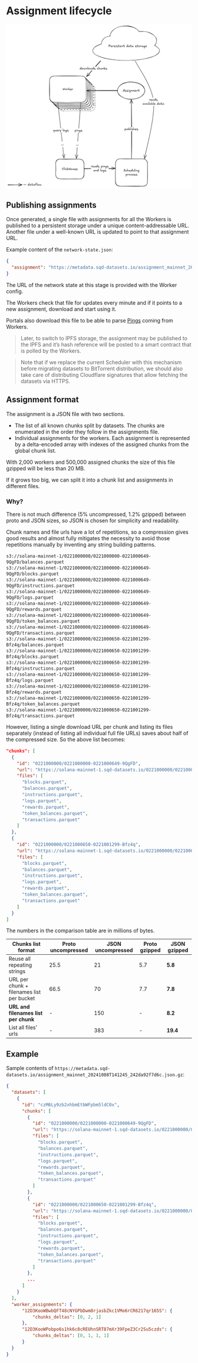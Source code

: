 # Assignment lifecycle

 ![](attachments/bcafd32c-7b4f-4e53-8b9d-7ff5b46ab980.png " =717x632")

## Publishing assignments

Once generated, a single file with assignments for all the Workers is published to a persistent storage under a unique content-addressable URL.
Another file under a well-known URL is updated to point to that assignment URL.

Example content of the `network-state.json`:
```json
{
  "assignment": "https://metadata.sqd-datasets.io/assignment_mainnet_20241008T141245_242da92f7d6c.json.gz"
}
```

The URL of the network state at this stage is provided with the Worker config.

The Workers check that file for updates every minute and if it points to a new assignment, download and start using it.

Portals also download this file to be able to parse [Pings](04_network_communication.md#pings) coming from Workers.

> Later, to switch to IPFS storage, the assignment may be published to the IPFS and it’s hash reference will be posted to a smart contract that is polled by the Workers.

> Note that if we replace the current Scheduler with this mechanism before migrating datasets to BitTorrent distribution, we should also take care of distributing Cloudflare signatures that allow fetching the datasets via HTTPS.

## Assignment format

The assignment is a JSON file with two sections.

* The list of all known chunks split by datasets. The chunks are enumerated in the order they follow in the assignments file.
* Individual assignments for the workers. Each assignment is represented by a delta-encoded array with indexes of the assigned chunks from the global chunk list.

With 2,000 workers and 500,000 assigned chunks the size of this file gzipped will be less than 20 MB.

If it grows too big, we can split it into a chunk list and assignments in different files.

### Why?

There is not much difference (5% uncompressed, 1.2% gzipped) between proto and JSON sizes, so JSON is chosen for simplicity and readability.

Chunk names and file urls have a lot of repetitions, so a compression gives good results and almost fully mitigates the necessity to avoid those repetitions manually by inventing any string building patterns.

```none
s3://solana-mainnet-1/0221000000/0221000000-0221000649-9QgFD/balances.parquet
s3://solana-mainnet-1/0221000000/0221000000-0221000649-9QgFD/blocks.parquet
s3://solana-mainnet-1/0221000000/0221000000-0221000649-9QgFD/instructions.parquet
s3://solana-mainnet-1/0221000000/0221000000-0221000649-9QgFD/logs.parquet
s3://solana-mainnet-1/0221000000/0221000000-0221000649-9QgFD/rewards.parquet
s3://solana-mainnet-1/0221000000/0221000000-0221000649-9QgFD/token_balances.parquet
s3://solana-mainnet-1/0221000000/0221000000-0221000649-9QgFD/transactions.parquet
s3://solana-mainnet-1/0221000000/0221000650-0221001299-Bfz4q/balances.parquet
s3://solana-mainnet-1/0221000000/0221000650-0221001299-Bfz4q/blocks.parquet
s3://solana-mainnet-1/0221000000/0221000650-0221001299-Bfz4q/instructions.parquet
s3://solana-mainnet-1/0221000000/0221000650-0221001299-Bfz4q/logs.parquet
s3://solana-mainnet-1/0221000000/0221000650-0221001299-Bfz4q/rewards.parquet
s3://solana-mainnet-1/0221000000/0221000650-0221001299-Bfz4q/token_balances.parquet
s3://solana-mainnet-1/0221000000/0221000650-0221001299-Bfz4q/transactions.parquet
```

However, listing a single download URL per chunk and listing its files separately (instead of listing all individual full file URLs) saves about half of the compressed size. So the above list becomes:

```json
"chunks": [
  {
    "id": "0221000000/0221000000-0221000649-9QgFD",
    "url": "https://solana-mainnet-1.sqd-datasets.io/0221000000/0221000000-0221000649-9QgFD",
    "files": [
      "blocks.parquet",
      "balances.parquet",
      "instructions.parquet",
      "logs.parquet",
      "rewards.parquet",
      "token_balances.parquet",
      "transactions.parquet"
    ]
  },
  {
    "id": "0221000000/0221000650-0221001299-Bfz4q",
    "url": "https://solana-mainnet-1.sqd-datasets.io/0221000000/0221000650-0221001299-Bfz4q",
    "files": [
      "blocks.parquet",
      "balances.parquet",
      "instructions.parquet",
      "logs.parquet",
      "rewards.parquet",
      "token_balances.parquet",
      "transactions.parquet"
    ]
  }
]
```

The numbers in the comparison table are in millions of bytes.

| Chunks list format | Proto uncompressed | JSON uncompressed | Proto gzipped | JSON gzipped |
|----|----|----|----|----|
| Reuse all repeating strings | 25.5 | 21 | 5.7 | **5.8** |
| URL per chunk + filenames list per bucket | 66.5 | 70 | 7.7 | **7.8** |
| **URL and filenames list per chunk** | - | 150 | - | **8.2** |
| List all files’ urls | - | 383 | - | **19.4** |

## Example

Sample contents of `https://metadata.sqd-datasets.io/assignment_mainnet_20241008T141245_242da92f7d6c.json.gz`:

```json
{
  "datasets": [
    {
      "id": "czM6Ly9zb2xhbmEtbWFpbm5ldC0x",
      "chunks": [
        {
          "id": "0221000000/0221000000-0221000649-9QgFD",
          "url": "https://solana-mainnet-1.sqd-datasets.io/0221000000/0221000000-0221000649-9QgFD",
          "files": [
            "blocks.parquet",
            "balances.parquet",
            "instructions.parquet",
            "logs.parquet",
            "rewards.parquet",
            "token_balances.parquet",
            "transactions.parquet"
          ]
        },
        {
          "id": "0221000000/0221000650-0221001299-Bfz4q",
          "url": "https://solana-mainnet-1.sqd-datasets.io/0221000000/0221000650-0221001299-Bfz4q",
          "files": [
            "blocks.parquet",
            "balances.parquet",
            "instructions.parquet",
            "logs.parquet",
            "rewards.parquet",
            "token_balances.parquet",
            "transactions.parquet"
          ]
        },
        ...
      ]
    }
  ],
  "worker_assignments": {
      "12D3KooWBwbQFT48cNYGPbDwm8rjasbZkc1VMo6rCR6217qr165S": {
          "chunks_deltas": [0, 2, 1]
      },
      "12D3KooWPobpo6s1hk6c8cREUhnSRT87mXr39FpeZ3Cr2Su5czds": {
          "chunks_deltas": [0, 1, 1, 1]
      }
  }
}
```


